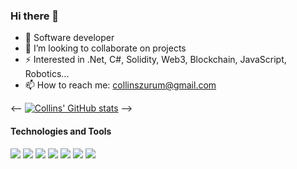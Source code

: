 
### Hi there 👋

- 👀 Software developer
- 👯 I’m looking to collaborate on projects
- ⚡ Interested in .Net, C#, Solidity, Web3, Blockchain, JavaScript, Robotics...
- 📫 How to reach me: collinszurum@gmail.com

<--
[![Collins' GitHub stats](https://github-readme-stats.vercel.app/api?username=collins-okafor&show_icons=true&theme=dark&count_private=true)](https://github.com/collins-okafor/github-readme-stats&show_icons=true&theme=dark&count_private=true)
-->

#### Technologies and Tools

<p>
  <img src="https://img.shields.io/badge/.NET-5C2D91?style=for-the-badge&logo=.net&logoColor=white"/>
  <img src="https://img.shields.io/badge/git%20-%23F05033.svg?&style=for-the-badge&logo=git&logoColor=white"/>
  <img src="https://img.shields.io/badge/github%20-%23121011.svg?&style=for-the-badge&logo=github&logoColor=white"/>
  <img src="https://img.shields.io/badge/mongodb%20-%23039BE5.svg?&style=for-the-badge&logo=firebase"/>
  <img src="https://img.shields.io/badge/html5%20-%23E34F26.svg?&style=for-the-badge&logo=html5&logoColor=white"/>
  <img src ="https://img.shields.io/badge/react-%2307405e.svg?&style=for-the-badge&logo=dev&logoColor=white"/>
  <img src="https://img.shields.io/badge/NPM-%23000000.svg?style=for-the-badge&logo=npm&logoColor=white"/>
</p>

<!-- <p>
  <img align="left" src="https://github-readme-stats.vercel.app/api/top-langs?username=collins-okafor&show_icons=true&locale=en&layout=compact" alt="collins-okafor" /></p> -->
